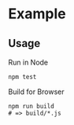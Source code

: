# Example

## Usage

Run in Node

```
npm test
```

Build for Browser

```
npm run build
# => build/*.js
```